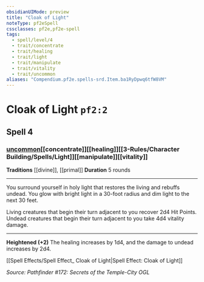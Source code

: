 ```yaml
---
obsidianUIMode: preview
title: "Cloak of Light"
noteType: pf2eSpell
cssclasses: pf2e,pf2e-spell
tags:
  - spell/level/4
  - trait/concentrate
  - trait/healing
  - trait/light
  - trait/manipulate
  - trait/vitality
  - trait/uncommon
aliases: "Compendium.pf2e.spells-srd.Item.ba1RyDpwq6tfW8VM" 
---
```

# Cloak of Light  `pf2:2`  
## Spell 4
### [uncommon](uncommon "Uncommon Rarity Trait")[[concentrate]][[healing]][[3-Rules/Character Building/Spells/Light]][[manipulate]][[vitality]]
**Traditions** [[divine]], [[primal]]
**Duration** 5 rounds
* * * 
You surround yourself in holy light that restores the living and rebuffs undead. You glow with bright light in a 30-foot radius and dim light to the next 30 feet.

Living creatures that begin their turn adjacent to you recover 2d4 Hit Points. Undead creatures that begin their turn adjacent to you take 4d4 vitality damage.

* * *

**Heightened (+2)** The healing increases by 1d4, and the damage to undead increases by 2d4.

[[Spell Effects/Spell Effect_ Cloak of Light|Spell Effect: Cloak of Light]]

*Source: Pathfinder #172: Secrets of the Temple-City*
*OGL*